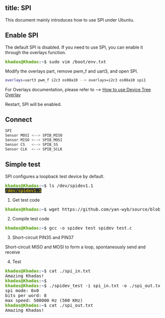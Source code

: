 title: SPI
---

This document mainly introduces how to use SPI under Ubuntu.

## Enable SPI

The default SPI is disabled. If you need to use SPI, you can enable it through the overlays function.

<pre><font color="#4E9A06"><b>khadas@Khadas</b></font>:<font color="#3465A4"><b>~</b></font>$ sudo vim /boot/env.txt</pre>

Modify the overlays part, remove pwm_f and uart3, and open SPI.

```sh
overlays=uart3 pwm_f i2c3 os08a10 --> overlays=i2c3 os08a10 spi1
```

For Overlays documentation, please refer to --> [How to use Device Tree Overlay](./DeviceTreeOverlay.html)

Restart, SPI will be enabled.

## Connect

```sh
SPI
Sensor MOSI <--> SPIB_MISO
Sensor MISO <--> SPIB_MOSI
Sensor CS   <--> SPIB_SS
Sensor CLK  <--> SPIB_SCLK
```

## Simple test

SPI configures a loopback test device by default.

<pre><font color="#4E9A06"><b>khadas@Khadas</b></font>:<font color="#3465A4"><b>~</b></font>$ ls /dev/spidev1.1
<span style="background-color:#2E3436"><font color="#C4A000"><b>/dev/spidev1.1</b></font></span></pre>


1. Get test code

<pre><font color="#4E9A06"><b>khadas@Khadas</b></font>:<font color="#3465A4"><b>~</b></font>$ wget https://github.com/yan-wyb/source/blob/master/c%26c%2B%2B/embedded/app/spi/spi_test/spidev_test.c</pre>

2. Compile test code

<pre><font color="#4E9A06"><b>khadas@Khadas</b></font>:<font color="#3465A4"><b>~</b></font>$ gcc -o spidev_test spidev_test.c</pre>

3. Short-circuit PIN35 and PIN37

Short-circuit MISO and MOSI to form a loop, spontaneously send and receive

4. Test

<pre><font color="#4E9A06"><b>khadas@Khadas</b></font>:<font color="#3465A4"><b>~</b></font>$ cat ./spi_in.txt
Amazing Khadas!
<font color="#4E9A06"><b>khadas@Khadas</b></font>:<font color="#3465A4"><b>~</b></font>$
<font color="#4E9A06"><b>khadas@Khadas</b></font>:<font color="#3465A4"><b>~</b></font>$ ./spidev_test -i spi_in.txt -o ./spi_out.txt
spi mode: 0x0
bits per word: 8
max speed: 500000 Hz (500 KHz)
<font color="#4E9A06"><b>khadas@Khadas</b></font>:<font color="#3465A4"><b>~</b></font>$ cat ./spi_out.txt
Amazing Khadas!</pre>
